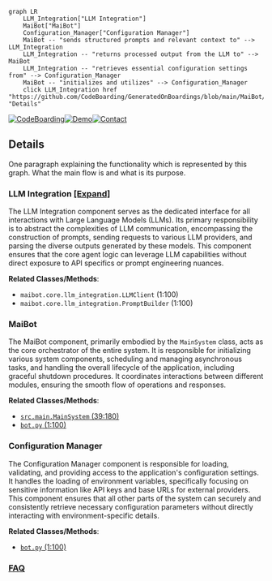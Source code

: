 ```mermaid
graph LR
    LLM_Integration["LLM Integration"]
    MaiBot["MaiBot"]
    Configuration_Manager["Configuration Manager"]
    MaiBot -- "sends structured prompts and relevant context to" --> LLM_Integration
    LLM_Integration -- "returns processed output from the LLM to" --> MaiBot
    LLM_Integration -- "retrieves essential configuration settings from" --> Configuration_Manager
    MaiBot -- "initializes and utilizes" --> Configuration_Manager
    click LLM_Integration href "https://github.com/CodeBoarding/GeneratedOnBoardings/blob/main/MaiBot/LLM_Integration.md" "Details"
```

[![CodeBoarding](https://img.shields.io/badge/Generated%20by-CodeBoarding-9cf?style=flat-square)](https://github.com/CodeBoarding/GeneratedOnBoardings)[![Demo](https://img.shields.io/badge/Try%20our-Demo-blue?style=flat-square)](https://www.codeboarding.org/demo)[![Contact](https://img.shields.io/badge/Contact%20us%20-%20contact@codeboarding.org-lightgrey?style=flat-square)](mailto:contact@codeboarding.org)

## Details

One paragraph explaining the functionality which is represented by this graph. What the main flow is and what is its purpose.

### LLM Integration [[Expand]](./LLM_Integration.md)
The LLM Integration component serves as the dedicated interface for all interactions with Large Language Models (LLMs). Its primary responsibility is to abstract the complexities of LLM communication, encompassing the construction of prompts, sending requests to various LLM providers, and parsing the diverse outputs generated by these models. This component ensures that the core agent logic can leverage LLM capabilities without direct exposure to API specifics or prompt engineering nuances.


**Related Classes/Methods**:

- `maibot.core.llm_integration.LLMClient` (1:100)
- `maibot.core.llm_integration.PromptBuilder` (1:100)


### MaiBot
The MaiBot component, primarily embodied by the `MainSystem` class, acts as the core orchestrator of the entire system. It is responsible for initializing various system components, scheduling and managing asynchronous tasks, and handling the overall lifecycle of the application, including graceful shutdown procedures. It coordinates interactions between different modules, ensuring the smooth flow of operations and responses.


**Related Classes/Methods**:

- <a href="https://github.com/MaiM-with-u/MaiBot/blob/main/src/main.py#L39-L180" target="_blank" rel="noopener noreferrer">`src.main.MainSystem` (39:180)</a>
- <a href="https://github.com/MaiM-with-u/MaiBot/blob/main/bot.py#L1-L100" target="_blank" rel="noopener noreferrer">`bot.py` (1:100)</a>


### Configuration Manager
The Configuration Manager component is responsible for loading, validating, and providing access to the application's configuration settings. It handles the loading of environment variables, specifically focusing on sensitive information like API keys and base URLs for external providers. This component ensures that all other parts of the system can securely and consistently retrieve necessary configuration parameters without directly interacting with environment-specific details.


**Related Classes/Methods**:

- <a href="https://github.com/MaiM-with-u/MaiBot/blob/main/bot.py#L1-L100" target="_blank" rel="noopener noreferrer">`bot.py` (1:100)</a>




### [FAQ](https://github.com/CodeBoarding/GeneratedOnBoardings/tree/main?tab=readme-ov-file#faq)